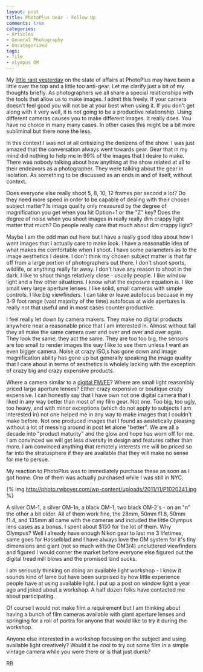 ```yaml
---
layout: post
title: PhotoPlus Gear - Follow Up
comments: true
categories:
- Articles
- General Photography
- Uncategorized
tags:
- film
- olympus OM
---
```

My <a href="http://photo.rwboyer.com/2011/11/02/photoplus-expo-whatever/">little rant yesterday</a> on the state of affairs at PhotoPlus may have been a little over the top and a little too anti-gear. Let me clarify just a bit of my thoughts briefly. As photographers we all share a special relationships with the tools that allow us to make images. I admit this freely. If your camera doesn't feel good you will not be at your best when using it. If you don't get along with it very well, it is not going to be a productive relationship. Using different cameras causes you to make different images. It really does. You have no choice in many many cases. In other cases this might be a bit more subliminal but there none the less.

In this context I was not at all critisizing the denizens of the show. I was just amazed that the conversation always went towards gear. Gear that in my mind did nothing to help me in 99%  of the images that I desire to make. There was nobody talking about how anything at the show related at all to their endeavors as a photographer. They were talking about the gear in isolation. As something to be discussed as an ends in and of itself, without context.

Does everyone else really shoot 5, 8, 10, 12 frames per second a lot? Do they need more speed in order to be capable of dealing with their chosen subject matter? Is image quality only measured by the degree of magnification you get when you hit Option+1 or the "Z" key? Does the degree of noise when you shoot images in really really dim crappy light matter that much? Do people really care that much about dim crappy light?

Maybe I am the odd man out here but I have a really good idea about how I want images that I actually care to make look. I have a reasonable idea of what makes me comfortable when I shoot. I have some parameters as to the image aesthetics I desire. I don't think my chosen subject matter is that far off from a large portion of photographers out there. I don't shoot sports, wildlife, or anything really far away. I don't have any reason to shoot in the dark. I like to shoot things relatively close - usually people. I like window light and a few other situations. I know what the exposure equation is. I like small very large aperture lenses. I like solid, small cameras with simple controls. I like big viewfinders. I can take or leave autofocus becuase in my 3-9 foot range (vast majority of the time) autofocus at wide apertures is really not that useful and in most cases counter productive.

I feel really let down by camera makers. They make no digital products anywhere near a reasonable price that I am interested in. Almost without fail they all make the same camera over and over and over and over again. They look the same, they act the same. They are too too big, the sensors are too small to render images the way I like to see them unless I want an even bigger camera. Noise at crazy ISO,s has gone down and image magnification ability has gone up but generally speaking the image quality that I care about in terms of aesthetics is wholely lacking with the exception of crazy big and crazy expensive products.

Where a camera similar to a <a href="http://photo.rwboyer.com/2011/06/28/new-nikon-digital-camera-annoucement/">digital FM/FE</a>? Where are small light reasonibly priced large aperture lenses? Either crazy expensive or boutique crazy expensive. I can honestly say that I have own not one digital camera that I liked in any way better than most of my film gear. Not one. Too big, too ugly, too heavy, and with minor exceptions (which do not apply to subjects I am interested in) not one helped me in any way to make images that I couldn't make before. Not one produced images that I found as aestetically pleasing without a lot of messing around in post let alone "better". We are all a decade into "product maturity" and the glow and hope has worn off for me. I am convinced we will get less diversity in design and features rather than more. I am convinced anything that remotely interests me will be priced so far into the stratusphere if they are available that they will make no sense for me to persue.

My reaction to PhotoPlus was to immediately purchase these as soon as I got home. One of them was actually purchased while I was still in NYC.

{% img http://photo.rwboyer.com/wp-content/uploads/2011/11/P1020241.jpg %}

A silver OM-1, a silver OM-1n, a black OM-1, two black OM-2's - on an "n" the other a bit older. All of them work fine, the 28mm, 50mm f1.8, 50mm f1.4, and 135mm all came with the cameras and included the little Olympus lens cases as a bonus. I spent about $150 for the lot of them. Why Olympus? Well I already have enough Nikon gear to last me 3 lifetimes, same goes for Hasselblad and I have always love the OM system for it's tiny dimensions and giant (not so much with the OM3/4) uncluttered viewfinders and figured I would corner the market before everyone else figured out the digital tread mill blows and the promised land sucks.

I am seriously thinking on doing an available light workshop - I know it sounds kind of lame but have been surprised by how little experience people have at using available light. I put up a post on window light a year ago and joked about a workshop. A half dozen folks have contacted me about participating.

Of course I would not make film a requirement but I am thinking about having a bunch of film cameras available with giant aperture lenses and springing for a roll of portra for anyone that would like to try it during the workshop.

Anyone else interested in a workshop focusing on the subject and using available light creatively? Would it be cool to try out some film in a simple vintage camera while you were there or is that just dumb?

RB